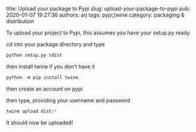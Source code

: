 title: Upload your package to Pypi
slug: upload-your-package-to-pypi
pub: 2020-01-07 19:27:36
authors: arj
tags: pypi,twine
category: packaging &amp; distribution


To upload your project to Pypi, this assumes you have your setup.py ready




cd into your package directory and type





```python
python setup.py sdist
```



then install twine if you don't have it





```python
python -m pip install twine
```



then create an account on pypi




then type, providing your username and password





```python
twine upload dist/*
```



It should now be uploaded!



